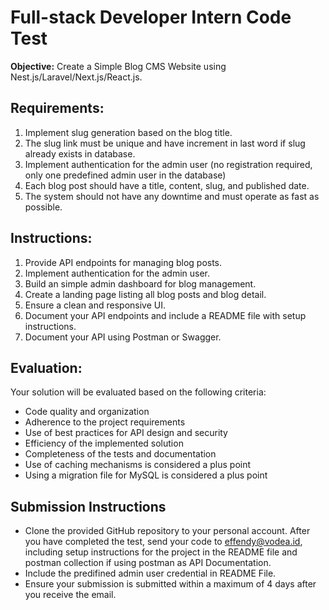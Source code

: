 # Full-stack Developer Intern Code Test

**Objective:** Create a Simple Blog CMS Website using Nest.js/Laravel/Next.js/React.js. 

## Requirements:

1. Implement slug generation based on the blog title.
2. The slug link must be unique and have increment in last word if slug already exists in database.
3. Implement authentication for the admin user (no registration required, only one predefined admin user in the database)
4. Each blog post should have a title, content, slug, and published date.
5. The system should not have any downtime and must operate as fast as possible.

## Instructions:

1. Provide API endpoints for managing blog posts.
2. Implement authentication for the admin user.
3. Build an simple admin dashboard for blog management.
4. Create a landing page listing all blog posts and blog detail.
5. Ensure a clean and responsive UI.
6. Document your API endpoints and include a README file with setup instructions.
7. Document your API using Postman or Swagger.

## Evaluation:

Your solution will be evaluated based on the following criteria:

- Code quality and organization
- Adherence to the project requirements
- Use of best practices for API design and security
- Efficiency of the implemented solution
- Completeness of the tests and documentation
- Use of caching mechanisms is considered a plus point
- Using a migration file for MySQL is considered a plus point

## Submission Instructions

- Clone the provided GitHub repository to your personal account. After you have completed the test, send your code to effendy@vodea.id, including setup instructions for the project in the README file and postman collection if using postman as API Documentation.
- Include the predifined admin user credential in README File.
- Ensure your submission is submitted within a maximum of 4 days after you receive the email.